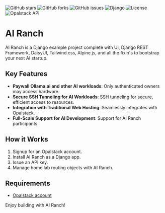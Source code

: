 ![GitHub stars](https://img.shields.io/github/stars/d3cline/airanch?style=social)
![GitHub forks](https://img.shields.io/github/forks/d3cline/airanch?style=social)
![GitHub issues](https://img.shields.io/github/issues/d3cline/airanch)
![Django](https://img.shields.io/badge/django-%205-green.svg)
![License](https://img.shields.io/badge/license-MIT-blue.svg)
![Opalstack API](https://img.shields.io/badge/Opalstack-API-orange.svg)

# AI Ranch

AI Ranch is a Django example project complete with UI, Django REST Framework, DaisyUI, Tailwind.css, Alpine.js, and all the fixin's to bootstrap your next AI startup.

## Key Features

- **Paywall Ollama.ai and other AI workloads**: Only authenticated owners may access hardware.
- **Secure SSH Tunneling for AI Workloads**: SSH tunneling for secure, efficient access to resources.
- **Integration with Traditional Web Hosting**: Seamlessly integrates with Opalstack.
- **Full-Scale Support for AI Development**: Support for AI Ranch participants.

## How it Works

1. Signup for an Opalstack account.
2. Install AI Ranch as a Django app.
3. Issue an API key.
4. Manage home lab routing objects with AI Ranch.

## Requirements

- [Opalstack account](https://my.opalstack.com/signup)

Enjoy building with AI Ranch!
